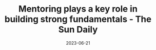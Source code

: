 ---
category:
- .nan
date: 2023-06-21
keyword_suggestion: hyperautomation digital twin
post_inspiration: https://www.thesundaily.my/business/mentoring-plays-a-key-role-in-building-strong-fundamentals-DA10320443
silot_terms: digital automate
title: Mentoring plays a key role in building strong fundamentals - The Sun Daily
---